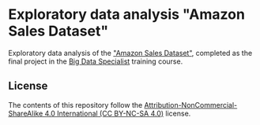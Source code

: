 # Exploratory data analysis "Amazon Sales Dataset"
Exploratory data analysis of the ["Amazon Sales Dataset"](https://www.kaggle.com/datasets/karkavelrajaj/amazon-sales-dataset), completed as the final project in the [Big Data Specialist](https://www.alfatraining.de/kurse/weiterbildung-big-data-specialist) training course.

## License
The contents of this repository follow the [Attribution-NonCommercial-ShareAlike 4.0 International (CC BY-NC-SA 4.0)](https://creativecommons.org/licenses/by-nc-sa/4.0) license.
